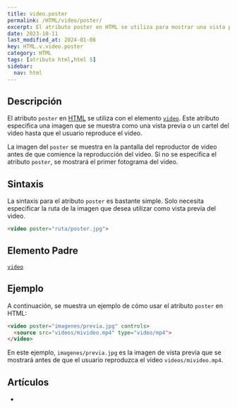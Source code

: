 ```yaml
---
title: video.poster
permalink: /HTML/video/poster/
excerpt: El atributo poster en HTML se utiliza para mostrar una vista previa o cartel del video antes de reproducirlo.
date: 2023-10-11
last_modified_at: 2024-01-08
key: HTML.v.video.poster
category: HTML
tags: [atributo html,html 5]
sidebar:
  nav: html
---
```


## Descripción


El atributo `poster` en [HTML](https://www.manualweb.net/html/) se utiliza con el elemento [`video`](https://www.w3api.com/HTML/video/). Este atributo especifica una imagen que se muestra como una vista previa o un cartel del video hasta que el usuario reproduce el video.


La imagen del `poster` se muestra en la pantalla del reproductor de video antes de que comience la reproducción del video. Si no se especifica el atributo `poster`, se mostrará el primer fotograma del video.


## Sintaxis


La sintaxis para el atributo `poster` es bastante simple. Solo necesita especificar la ruta de la imagen que desea utilizar como vista previa del video.


```html
<video poster="ruta/poster.jpg">

```


## Elemento Padre


[`video`](https://www.w3api.com/HTML/video/)


## Ejemplo


A continuación, se muestra un ejemplo de cómo usar el atributo `poster` en HTML:


```html
<video poster="imagenes/previa.jpg" controls>
  <source src="videos/mivideo.mp4" type="video/mp4">
</video>

```


En este ejemplo, `imagenes/previa.jpg` es la imagen de vista previa que se mostrará antes de que el usuario reproduzca el video `videos/mivideo.mp4`.


## Artículos

- 
